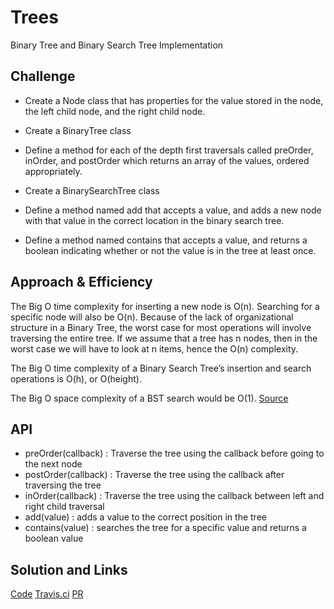 # Trees
Binary Tree and Binary Search Tree Implementation

## Challenge
 - Create a Node class that has properties for the value stored in the node, the left child node, and the right child node.
 - Create a BinaryTree class
 - Define a method for each of the depth first traversals called preOrder, inOrder, and postOrder which returns an array of the values, ordered appropriately.

 - Create a BinarySearchTree class
 - Define a method named add that accepts a value, and adds a new node with that value in the correct location in the binary search tree.
 - Define a method named contains that accepts a value, and returns a boolean indicating whether or not the value is in the tree at least once.

## Approach & Efficiency
The Big O time complexity for inserting a new node is O(n). Searching for a specific node will also be O(n). Because of the lack of organizational structure in a Binary Tree, the worst case for most operations will involve traversing the entire tree. If we assume that a tree has n nodes, then in the worst case we will have to look at n items, hence the O(n) complexity. 

The Big O time complexity of a Binary Search Tree’s insertion and search operations is O(h), or O(height). 

The Big O space complexity of a BST search would be O(1). 
[Source](https://codefellows.github.io/common_curriculum/data_structures_and_algorithms/Code_401/class-15/resources/Trees.html)

## API
  - preOrder(callback) : Traverse the tree using the callback before going to the next node
  - postOrder(callback) : Traverse the tree using the callback after traversing the tree
  - inOrder(callback) : Traverse the tree using the callback between left and right child traversal
  - add(value) : adds a value to the correct position in the tree
  - contains(value) : searches the tree for a specific value and returns a boolean value

## Solution and Links

[Code](./tree.js)
[Travis.ci]()
[PR]()

